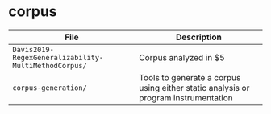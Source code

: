 # corpus

| File | Description |
|------|-------------|
| `Davis2019-RegexGeneralizability-MultiMethodCorpus/` | Corpus analyzed in $5 |
| `corpus-generation/` | Tools to generate a corpus using either static analysis or program instrumentation |

